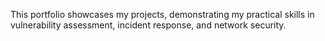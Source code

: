 This portfolio showcases my projects, demonstrating my practical skills in vulnerability assessment, incident response, and network security.

